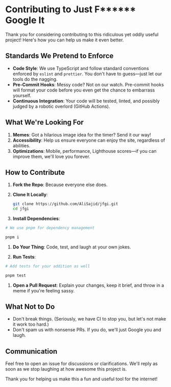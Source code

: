 <!--
SPDX-FileCopyrightText: 2022 - 2024 Ali Sajid Imami

SPDX-License-Identifier: MIT
-->

# Contributing to Just F**\*\*** Google It

Thank you for considering contributing to this ridiculous yet oddly useful project! Here's how you can help us make it even better.

## Standards We Pretend to Enforce

- **Code Style**: We use TypeScript and follow standard conventions enforced by `eslint` and `prettier`. You don't have to guess—just let our tools do the nagging.
- **Pre-Commit Hooks**: Messy code? Not on our watch. Pre-commit hooks will format your code before you even get the chance to embarrass yourself.
- **Continuous Integration**: Your code will be tested, linted, and possibly judged by a robotic overlord (GitHub Actions).

## What We're Looking For

1. **Memes**: Got a hilarious image idea for the timer? Send it our way!
2. **Accessibility**: Help us ensure everyone can enjoy the site, regardless of abilities.
3. **Optimizations**: Mobile, performance, Lighthouse scores—if you can improve them, we'll love you forever.

## How to Contribute

1. **Fork the Repo**: Because everyone else does.
1. **Clone It Locally**:

   ```bash
   git clone https://github.com/AliSajid/jfgi.git
   cd jfgi
   ```

1. **Install Dependencies**:

```bash
# We use pnpm for dependency management

pnpm i

```

1. **Do Your Thing**: Code, test, and laugh at your own jokes.

1. **Run Tests**:

```bash
# Add tests for your addition as well

pnpm test
```

1. **Open a Pull Request**: Explain your changes, keep it brief, and throw in a meme if you're feeling sassy.

## What Not to Do

- Don't break things. (Seriously, we have CI to stop you, but let's not make it work too hard.)
- Don't spam us with nonsense PRs. If you do, we'll just Google you and laugh.

## Communication

Feel free to open an issue for discussions or clarifications. We'll reply as soon as we stop laughing at how awesome this project is.

Thank you for helping us make this a fun and useful tool for the internet!
